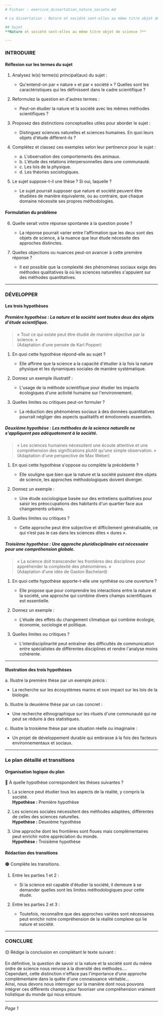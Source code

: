 ```yaml
---
# Fichier : exercice_dissertation_nature_societe.md

# La dissertation : Nature et société sont-elles au même titre objet de science ?

## Sujet
**Nature et société sont-elles au même titre objet de science ?**

---
```


### INTRODUIRE

#### Réflexion sur les termes du sujet

1. Analysez le(s) terme(s) principal(aux) du sujet :
   - Qu'entend-on par « nature » et par « société » ? Quelles sont les caractéristiques qui les définissent dans le cadre scientifique ?
   
2. Reformulez la question en d'autres termes :
   - Peut-on étudier la nature et la société avec les mêmes méthodes scientifiques ?

3. Proposez des distinctions conceptuelles utiles pour aborder le sujet :
   - Distinguez sciences naturelles et sciences humaines. En quoi leurs objets d'étude diffèrent-ils ?
   
4. Complétez et classez ces exemples selon leur pertinence pour le sujet :
   - a. L'observation des comportements des animaux.
   - b. L'étude des relations interpersonnelles dans une communauté.
   - c. Les lois de la physique.
   - d. Les théories sociologiques.

5. Le sujet suppose-t-il une thèse ? Si oui, laquelle ?
   - Le sujet pourrait supposer que nature et société peuvent être étudiées de manière équivalente, ou au contraire, que chaque domaine nécessite ses propres méthodologies.

#### Formulation du problème

6. Quelle serait votre réponse spontanée à la question posée ?
   - La réponse pourrait varier entre l'affirmation que les deux sont des objets de science, à la nuance que leur étude nécessite des approches distinctes.

7. Quelles objections ou nuances peut-on avancer à cette première réponse ?
   - Il est possible que la complexité des phénomènes sociaux exige des méthodes qualitatives là où les sciences naturelles s'appuient sur des méthodes quantitatives.

---

### DÉVELOPPER

#### Les trois hypothèses

##### Première hypothèse : La nature et la société sont toutes deux des objets d'étude scientifique.

> « Tout ce qui existe peut être étudié de manière objective par la science. »  
> (Adaptation d'une pensée de Karl Popper)

1. En quoi cette hypothèse répond-elle au sujet ?
   - Elle affirme que la science a la capacité d'étudier à la fois la nature physique et les dynamiques sociales de manière systématique.

2. Donnez un exemple illustratif :
   - L'usage de la méthode scientifique pour étudier les impacts écologiques d'une activité humaine sur l'environnement.

3. Quelles limites ou critiques peut-on formuler ?
   - La réduction des phénomènes sociaux à des données quantitatives pourrait négliger des aspects qualitatifs et émotionnels essentiels.

##### Deuxième hypothèse : Les méthodes de la science naturelle ne s'appliquent pas adéquatement à la société.

> « Les sciences humaines nécessitent une écoute attentive et une compréhension des significations plutôt qu'une simple observation. »  
> (Adaptation d'une perspective de Max Weber)

1. En quoi cette hypothèse s'oppose ou complète la précédente ?
   - Elle souligne que bien que la nature et la société puissent être objets de science, les approches méthodologiques doivent diverger.

2. Donnez un exemple :
   - Une étude sociologique basée sur des entretiens qualitatives pour saisir les préoccupations des habitants d'un quartier face aux changements urbains.

3. Quelles limites ou critiques ?
   - Cette approche peut être subjective et difficilement généralisable, ce qui n’est pas le cas dans les sciences dites « dures ».

##### Troisième hypothèse : Une approche pluridisciplinaire est nécessaire pour une compréhension globale.

> « La science doit transcender les frontières des disciplines pour appréhender la complexité des phénomènes. »  
> (Adaptation d'une idée de Gaston Bachelard)

1. En quoi cette hypothèse apporte-t-elle une synthèse ou une ouverture ?
   - Elle propose que pour comprendre les interactions entre la nature et la société, une approche qui combine divers champs scientifiques est essentielle.

2. Donnez un exemple :
   - L'étude des effets du changement climatique qui combine écologie, économie, sociologie et politique.

3. Quelles limites ou critiques ?
   - L'interdisciplinarité peut entraîner des difficultés de communication entre spécialistes de différentes disciplines et rendre l'analyse moins cohérente.

---

#### Illustration des trois hypothèses

a. Illustre la première thèse par un exemple précis :
   - La recherche sur les écosystèmes marins et son impact sur les lois de la biologie.

b. Illustre la deuxième thèse par un cas concret :
   - Une recherche ethnographique sur les rituels d'une communauté qui ne peut se réduire à des statistiques.

c. Illustre la troisième thèse par une situation réelle ou imaginaire :
   - Un projet de développement durable qui embrasse à la fois des facteurs environnementaux et sociaux.

---

### Le plan détaillé et transitions

#### Organisation logique du plan

🔴 À quelle hypothèse correspondent les thèses suivantes ?

1. La science peut étudier tous les aspects de la réalité, y compris la société.  
   **Hypothèse :** Première hypothèse

2. Les sciences sociales nécessitent des méthodes adaptées, différentes de celles des sciences naturelles.  
   **Hypothèse :** Deuxième hypothèse

3. Une approche dont les frontières sont floues mais complémentaires peut enrichir notre appréciation du monde.  
   **Hypothèse :** Troisième hypothèse

#### Rédaction des transitions

🟠 Complète les transitions.

1. Entre les parties 1 et 2 :  
   - Si la science est capable d'étudier la société, il demeure à se demander quelles sont les limites méthodologiques pour cette étude.

2. Entre les parties 2 et 3 :  
   - Toutefois, reconnaître que des approches variées sont nécessaires peut enrichir notre compréhension de la réalité complexe qui lie nature et société.

---

### CONCLURE

🟡 Rédige la conclusion en complétant le texte suivant :

En définitive, la question de savoir si la nature et la société sont du même ordre de science nous renvoie à la diversité des méthodes....  
Cependant, cette distinction n'efface pas l'importance d'une approche complémentaire dans la quête d'une connaissance véritable...  
Ainsi, nous devons nous interroger sur la manière dont nous pouvons intégrer ces différents champs pour favoriser une compréhension vraiment holistique du monde qui nous entoure.

--- 

*Page 1*